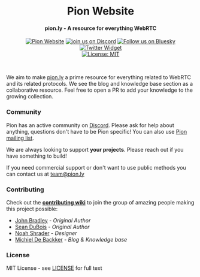 <h1 align="center">
  <br>
  Pion Website
  <br>
</h1>
<h4 align="center">pion.ly - A resource for everything WebRTC</h4>
<p align="center">
  <a href="https://pion.ly"><img src="https://img.shields.io/badge/pion-website-gray.svg?longCache=true&colorB=brightgreen" alt="Pion Website"></a>
  <a href="https://discord.gg/PngbdqpFbt"><img src="https://img.shields.io/badge/join-us%20on%20discord-gray.svg?longCache=true&logo=discord&colorB=brightblue" alt="join us on Discord"></a> <a href="https://bsky.app/profile/pion.ly"><img src="https://img.shields.io/badge/follow-us%20on%20bluesky-gray.svg?longCache=true&logo=bluesky&colorB=brightblue" alt="Follow us on Bluesky"></a> <a href="https://twitter.com/_pion?ref_src=twsrc%5Etfw"><img src="https://img.shields.io/twitter/url.svg?label=Follow%20%40_pion&style=social&url=https%3A%2F%2Ftwitter.com%2F_pion" alt="Twitter Widget"></a>
  <br>
  <a href="LICENSE"><img src="https://img.shields.io/badge/License-MIT-yellow.svg" alt="License: MIT"></a>
</p>
<br>

We aim to make [pion.ly](https://pion.ly/) a prime resource for everything related to WebRTC and its related protocols. We see the blog and knowledge base section as a collaborative resource. Feel free to open a PR to add your knowledge to the growing collection.

### Community
Pion has an active community on [Discord](https://discord.gg/PngbdqpFbt). Please ask for help about anything, questions don't have to be Pion specific! You can also use [Pion mailing list](https://groups.google.com/forum/#!forum/pion).

We are always looking to support **your projects**. Please reach out if you have something to build!

If you need commercial support or don't want to use public methods you can contact us at [team@pion.ly](mailto:team@pion.ly)


### Contributing
Check out the **[contributing wiki](https://github.com/pion/webrtc/wiki/Contributing)** to join the group of amazing people making this project possible:

* [John Bradley](https://github.com/kc5nra) - *Original Author*
* [Sean DuBois](https://github.com/Sean-Der) - *Original Author*
* [Noah Shrader](https://github.com/noahshrader) - *Designer*
* [Michiel De Backker](https://github.com/backkem) - *Blog & Knowledge base*

### License
MIT License - see [LICENSE](LICENSE) for full text
